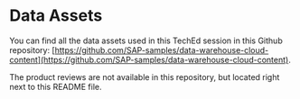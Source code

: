 # Data Assets

You can find all the data assets used in this TechEd session in this Github repository: [https://github.com/SAP-samples/data-warehouse-cloud-content](https://github.com/SAP-samples/data-warehouse-cloud-content).

The product reviews are not available in this repository, but located right next to this README file.
